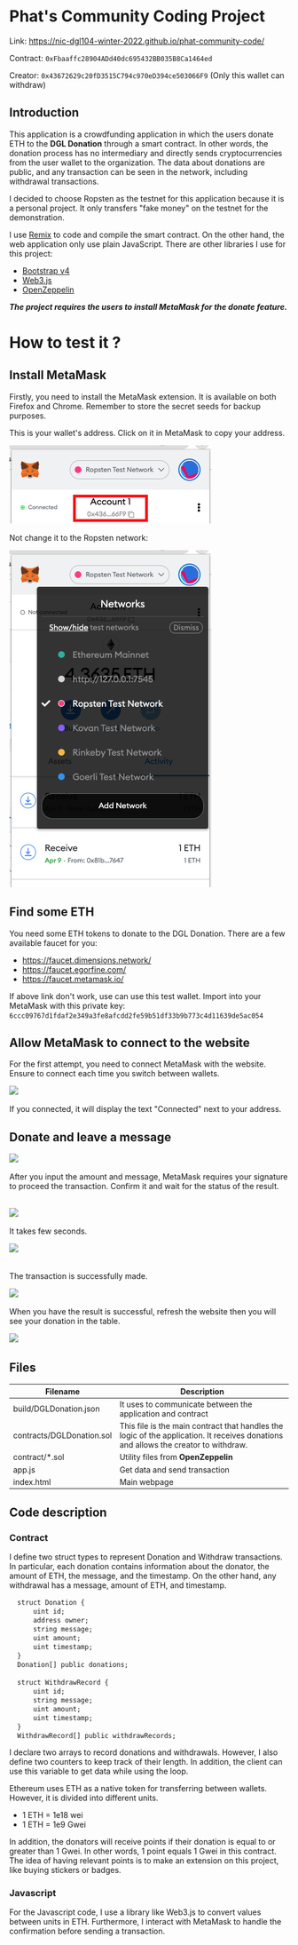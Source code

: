 # Phat's Community Coding Project
Link: https://nic-dgl104-winter-2022.github.io/phat-community-code/

Contract: ```0xFbaaffc28904ADd40dc695432BB035B8Ca1464ed``` 

Creator: ```0x43672629c20fD3515C794c970eD394ce503066F9``` (Only this wallet can withdraw)

## Introduction
This application is a crowdfunding application in which the users donate ETH to the **DGL Donation** through a smart contract. In other words, the donation process has no intermediary and directly sends cryptocurrencies from the user wallet to the organization. The data about donations are public, and any transaction can be seen in the network, including withdrawal transactions.

I decided to choose Ropsten as the testnet for this application because it is a personal project. It only transfers "fake money" on the testnet for the demonstration.

I use [Remix](https://remix.ethereum.org/) to code and compile the smart contract. On the other hand, the web application only use plain JavaScript. There are other libraries I use for this project:

- [Bootstrap v4](https://getbootstrap.com/docs/4.6/getting-started/introduction/)
- [Web3.js](https://web3js.readthedocs.io/en/v1.7.1/index.html)
- [OpenZeppelin](https://docs.openzeppelin.com/)

***The project requires the users to install MetaMask for the donate feature.***

# How to test it ?
## Install MetaMask
Firstly, you need to install the MetaMask extension. It is available on both Firefox and Chrome. Remember to store the secret seeds for backup purposes. 

This is your wallet's address. Click on it in MetaMask to copy your address.

<img src="./images/address.png">
<br>

Not change it to the Ropsten network:

<img src="./images/connect-ropsten.png">
<br>

## Find some ETH
You need some ETH tokens to donate to the DGL Donation. There are a few available faucet for you:

- https://faucet.dimensions.network/ 
- https://faucet.egorfine.com/ 
- https://faucet.metamask.io/ 

If  above link don't work, use can use this test wallet. Import into your MetaMask with this private key:
```6ccc09767d1fdaf2e349a3fe8afcdd2fe59b51df33b9b773c4d11639de5ac054```

## Allow MetaMask to connect to the website
For the first attempt, you need to connect MetaMask with the website. Ensure to connect each time you switch between wallets.

<img src="./images/connect-meta-mask.png">
<br>


If you connected, it will display the text "Connected" next to your address.

## Donate and leave a message
<img src="./images/input.png">
<br>

After you input the amount and message, MetaMask requires your signature to proceed the transaction. Confirm it and wait for the status of the result.

<br>
<img src="./images/confirm.png">
<br>

It takes few seconds.

<img src="./images/pending.png">
<br>
<br>

The transaction is successfully made.

<img src="./images/done.png">
<br>

When you have the result is successful, refresh the website then you will see your donation in the table.

<img src="./images/result-table.png">
<br>


## Files
Filename | Description
--- | ---
build/DGLDonation.json | It uses to communicate between the application and contract
contracts/DGLDonation.sol | This file is the main contract that handles the logic of the application. It receives donations and allows the creator to withdraw.
contract/*.sol | Utility files from **OpenZeppelin**
app.js | Get data and send transaction
index.html | Main webpage

## Code description
### Contract
I define two struct types to represent Donation and Withdraw transactions. In particular, each donation contains information about the donator, the amount of ETH, the message, and the timestamp. On the other hand, any withdrawal has a message, amount of ETH, and timestamp.
```solidity
  struct Donation {
      uint id;
      address owner;
      string message;
      uint amount;
      uint timestamp;
  }
  Donation[] public donations;

  struct WithdrawRecord {
      uint id;
      string message;
      uint amount;
      uint timestamp;
  }
  WithdrawRecord[] public withdrawRecords;
```

I declare two arrays to record donations and withdrawals. However, I also define two counters to keep track of their length. In addition, the client can use this variable to get data while using the loop.

Ethereum uses ETH as a native token for transferring between wallets. However, it is divided into different units. 

- 1 ETH = 1e18 wei
- 1 ETH = 1e9 Gwei

In addition, the donators will receive points if their donation is equal to or greater than 1 Gwei. In other words, 1 point equals 1 Gwei in this contract. The idea of having relevant points is to make an extension on this project, like buying stickers or badges.

### Javascript
For the Javascript code, I use a library like Web3.js to convert values between units in ETH. Furthermore, I interact with MetaMask to handle the confirmation before sending a transaction.
